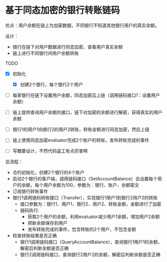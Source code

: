 基于同态加密的银行转账链码
===================

优点：用户余额在链上为加密数据，不同银行不知道其他银行用户的真实余额。

设计：
- 银行在链下对用户数据进行同态加密，查看用户真实余额 
- 链上进行不同银行间用户余额转账

TODO
- [x] 初始化
  - [x] 创建2个银行，每个银行2个用户
- [ ] 每家银行在链下设置用户余额，同态加密后上链（调用链码接口1：设置用户余额）
- [ ] 链上提供查询用户余额的接口，链下对加密的余额进行解密，获得真实的用户余额
- [ ] 银行1的用户1向银行2的用户2转账，转账金额进行同态加密，然后上链
- [ ] 链上使用同态加密evaluator完成2个账户的转账，发布转账完成的事件

- [ ] 写概要设计，不然代码返工有点厉害啊

总流程：
- 合约初始化，创建2个银行的4个账户
- 启动2个银行的客户端，调用链码接口（SetAccountBalance）去设置每个用户的余额，每个用户余额为100，参数为：银行、账户、余额密文
- 订阅银行转账事件
- 银行1调用链码转账接口（Transfer），实现银行1用户1到银行2用户2的转账
    - 接口参数为：银行1、用户1、银行2、用户2、转账金额，金额进行了加密
    - 链码执行:
        - 获取2个用户的余额，利用evaluator减少用户1余额，增加用户2余额
        - 把新余额保存到用户
        - 发布转账完成的事件，包含转账的2个用户，不包含金额
- 检查转账结果是否正确
    - 银行1调用链码接口（QueryAccountBalance），查询银行1用户1的余额，解密后判断余额是否正确
    - 银行2调用链码接口，查询银行2用户2的余额，解密后判断余额是否正确